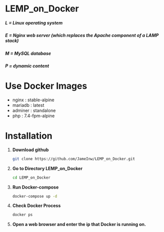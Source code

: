 # LEMP_on_Docker
##### L = Linux operating system
##### E = Nginx web server (which replaces the Apache component of a LAMP stack)
##### M = MySQL database
##### P = dynamic content

# Use Docker Images
* nginx : stable-alpine
* mariadb : latest
* adminer : standalone
* php : 7.4-fpm-alpine

# Installation

1. **Download github**
   ``` bash
   git clone https://github.com/JameInw/LEMP_on_Docker.git
   ```
2. **Go to Directory LEMP_on_Docker**
   ``` bash
   cd LEMP_on_Docker
   ```
3. **Run Docker-compose**
   ``` bash
   docker-compose up -d
   ```
4. **Check Docker Process**
   ``` bash
   docker ps
   ```
5. **Open a web browser and enter the ip that Docker is running on.** 
